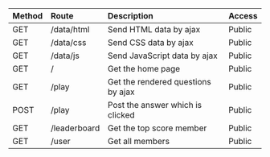 | Method       | Route             | Description                        | Access      |
|:-------------|:------------------|:-----------------------------------|:------------|
| GET          | /data/html        | Send HTML data by ajax             | Public      | 
| GET          | /data/css         | Send CSS data by ajax              | Public      |
| GET          | /data/js          | Send JavaScript data by ajax       | Public      |
| GET          | /                 | Get the home page                  | Public      |
| GET          | /play             | Get the rendered questions by ajax | Public      |
| POST         | /play             | Post the answer which is clicked   | Public      |
| GET          | /leaderboard      | Get the top score member           | Public      |
| GET          | /user             | Get all members                    | Public      |
